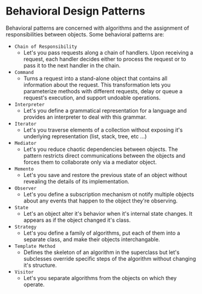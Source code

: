 # Behavioral Design Patterns
Behavioral patterns are concerned with algorithms and the assignment of responsibilities between objects. Some behavioral patterns are:
- `Chain of Responsibility`
  - Let's you pass requests along a chain of handlers. Upon receiving a request, each handler decides either to process the request or to pass it to the next handler in the chain.
- `Command`
  - Turns a request into a stand-alone object that contains all information about the request. This transformation lets you parameterize methods with different requests, delay or queue a request's execution, and support undoable operations.
- `Interpreter`
  - Let's you define a grammatical representation for a language and provides an interpreter to deal with this grammar.
- `Iterator`
  - Let's you traverse elements of a collection without exposing it's underlying representation (list, stack, tree, etc ...)
- `Mediator`
  - Let's you reduce chaotic dependencies between objects. The pattern restricts direct communications between the objects and forces them to collaborate only via a mediator object.
- `Memento`
  - Let's you save and restore the previous state of an object without revealing the details of its implementation.
- `Observer`
  - Let's you define a subscription mechanism ot notify multiple objects about any events that happen to the object they're observing.
- `State`
  - Let's an object alter it's behavior when it's internal state changes. It appears as if the object changed it's class.
- `Strategy`
  - Let's you define a family of algorithms, put each of them into a separate class, and make their objects interchangable.
- `Template Method`
  - Defines the skeleton of an algorithm in the superclass but let's subclesses override specific steps of the algorithm without changing it's structure.
- `Visitor`
  - Let's you separate algorithms from the objects on which they operate.
